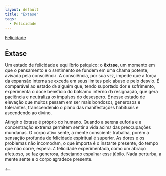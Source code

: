 ```yaml
---
layout: default
title: "Êxtase"
tags:
  - Felicidade
--- 
```




[Felicidade](./)

## Êxtase

Um estado de felicidade e equilíbrio psíquico: o **êxtase**, um momento em que o pensamento e o sentimento se fundem em uma chama potente, avivada pela consciência. A consciência, por sua vez, impede que a força da expansão interna se exceda em seus limites pelo abuso e pelo desvio. É comparável ao estado de alguém que, tendo suportado dor e sofrimento, experimenta o doce benefício do bálsamo interno da resignação, que gera paciência e neutraliza os impulsos do desespero. É nesse estado de elevação que muitos pensam em ser mais bondosos, generosos e tolerantes, transcendendo o plano das manifestações habituais e ascendendo ao divino.  
  
Atingir o êxtase é próprio do humano. Quando a serena euforia e a concentração extrema permitem sentir a vida acima das preocupações mundanas. O corpo ativo sente, a mente consciente trabalha, porém a sensação profunda de felicidade espiritual é superior. As dores e os problemas não incomodam, o que importa é o instante presente, do tempo que não corre, espera. A felicidade experimentada, como um abraço afetuoso, se faz generosa, desejando espalhar esse júbilo. Nada perturba, a mente sente e o corpo agradece presente.

[<--](./)